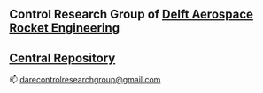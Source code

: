 ## Control Research Group of [Delft Aerospace Rocket Engineering](https://dare.tudelft.nl/)

## [Central Repository](https://github.com/DARE-Control-Research-Group)

:mailbox: darecontrolresearchgroup@gmail.com

